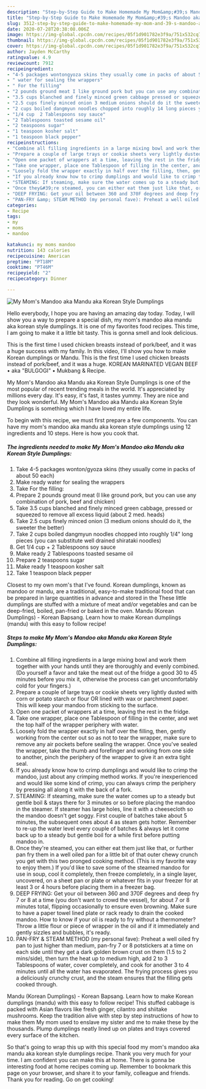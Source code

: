 ```yaml
---
description: "Step-by-Step Guide to Make Homemade My Mom&amp;#39;s Mandoo aka Mandu aka Korean Style Dumplings"
title: "Step-by-Step Guide to Make Homemade My Mom&amp;#39;s Mandoo aka Mandu aka Korean Style Dumplings"
slug: 3512-step-by-step-guide-to-make-homemade-my-mom-and-39-s-mandoo-aka-mandu-aka-korean-style-dumplings
date: 2020-07-28T20:38:08.006Z
image: https://img-global.cpcdn.com/recipes/05f1d901782e3f9a/751x532cq70/my-moms-mandoo-aka-mandu-aka-korean-style-dumplings-recipe-main-photo.jpg
thumbnail: https://img-global.cpcdn.com/recipes/05f1d901782e3f9a/751x532cq70/my-moms-mandoo-aka-mandu-aka-korean-style-dumplings-recipe-main-photo.jpg
cover: https://img-global.cpcdn.com/recipes/05f1d901782e3f9a/751x532cq70/my-moms-mandoo-aka-mandu-aka-korean-style-dumplings-recipe-main-photo.jpg
author: Jayden McCarthy
ratingvalue: 4.9
reviewcount: 7912
recipeingredient:
- "4-5 packages wontongyoza skins they usually come in packs of about 50 each"
- " water for sealing the wrappers"
- " For the filling"
- "2 pounds ground meat I like ground pork but you can use any combination of pork beef and chicken"
- "3.5 cups blanched and finely minced green cabbage pressed or squeezed to remove all excess liquid about 2 med heads"
- "2.5 cups finely minced onion 3 medium onions should do it the sweeter the better"
- "2 cups boiled dangmyun noodles chopped into roughly 14 long pieces you can substitute well drained shirataki noodles"
- "1/4 cup  2 Tablespoons soy sauce"
- "2 Tablespoons toasted sesame oil"
- "2 teaspoons sugar"
- "1 teaspoon kosher salt"
- "1 teaspoon black pepper"
recipeinstructions:
- "Combine all filling ingredients in a large mixing bowl and work them together with your hands until they are thoroughly and evenly combined. (Do yourself a favor and take the meat out of the fridge a good 30 to 45 minutes before you mix it, otherwise the process can get uncomfortably cold for your fingers.)"
- "Prepare a couple of large trays or cookie sheets very lightly dusted with corn or potato starch or flour OR lined with wax or parchment paper. This will keep your mandoo from sticking to the surface."
- "Open one packet of wrappers at a time, leaving the rest in the fridge."
- "Take one wrapper, place one Tablespoon of filling in the center, and wet the top half of the wrapper periphery with water."
- "Loosely fold the wrapper exactly in half over the filling, then, gently working from the center out so as not to tear the wrapper, make sure to remove any air pockets before sealing the wrapper. Once you&#39;ve sealed the wrapper, take the thumb and forefinger and working from one side to another, pinch the periphery of the wrapper to give it an extra tight seal."
- "If you already know how to crimp dumplings and would like to crimp the mandoo, just about any crimping method works. If you&#39;re inexperienced and would like some kind of crimp, you can always crimp the periphery by pressing all along it with the back of a fork."
- "STEAMING: If steaming, make sure the water comes up to a steady but gentle boil &amp; stays there for 3 minutes or so before placing the mandoo in the steamer. If steamer has large holes, line it with a cheesecloth so the mandoo doesn&#39;t get soggy. First couple of batches take about 5 minutes, the subsequent ones about 4 as steam gets hotter. Remember to re-up the water level every couple of batches &amp; always let it come back up to a steady but gentle boil for a while first before putting mandoo in."
- "Once they&#39;re steamed, you can either eat them just like that, or further pan fry them in a well oiled pan for a little bit of that outer chewy crunch you get with this two pronged cooking method. (This is my favorite way to enjoy them.) If you&#39;d like to save some of the steamed mandoo for use in soup, cool it completely, then freeze completely, in a single layer, uncovered, on a sheet pan or plate or whatever fits in your freezer for at least 3 or 4 hours before placing them in a freezer bag."
- "DEEP FRYING: Get your oil between 360 and 370F degrees and deep fry 7 or 8 at a time (you don&#39;t want to crowd the vessel), for about 7 or 8 minutes total, flipping occasionally to ensure even browning. Make sure to have a paper towel lined plate or rack ready to drain the cooked mandoo. How to know if your oil is ready to fry without a thermometer? Throw a little flour or piece of wrapper in the oil and if it immediately and gently sizzles and bubbles, it&#39;s ready."
- "PAN-FRY &amp; STEAM METHOD (my personal fave): Preheat a well oiled fry pan to just higher than medium, pan-fry 7 or 8 potstickers at a time on each side until they get a dark golden brown crust on them (1.5 to 2 mins/side), then turn the heat up to medium high, add 2 to 3 Tablespoons of water, cover completely, and cook for another 3 to 4 minutes until all the water has evaporated. The frying process gives you a deliciously crunchy crust, and the steam ensures that the filling gets cooked through."
categories:
- Recipe
tags:
- my
- moms
- mandoo

katakunci: my moms mandoo 
nutrition: 143 calories
recipecuisine: American
preptime: "PT18M"
cooktime: "PT46M"
recipeyield: "2"
recipecategory: Dinner

---
```



![My Mom&#39;s Mandoo aka Mandu aka Korean Style Dumplings](https://img-global.cpcdn.com/recipes/05f1d901782e3f9a/751x532cq70/my-moms-mandoo-aka-mandu-aka-korean-style-dumplings-recipe-main-photo.jpg)

Hello everybody, I hope you are having an amazing day today. Today, I will show you a way to prepare a special dish, my mom&#39;s mandoo aka mandu aka korean style dumplings. It is one of my favorites food recipes. This time, I am going to make it a little bit tasty. This is gonna smell and look delicious.

This is the first time I used chicken breasts instead of pork/beef, and it was a huge success with my family. In this video, I&#39;ll show you how to make Korean dumplings or Mandu. This is the first time I used chicken breasts instead of pork/beef, and it was a huge. KOREAN MARINATED VEGAN BEEF • aka &#34;BULGOGI&#34; • Mukbang &amp; Recipe.

My Mom&#39;s Mandoo aka Mandu aka Korean Style Dumplings is one of the most popular of recent trending meals in the world. It's appreciated by millions every day. It's easy, it's fast, it tastes yummy. They are nice and they look wonderful. My Mom&#39;s Mandoo aka Mandu aka Korean Style Dumplings is something which I have loved my entire life.


To begin with this recipe, we must first prepare a few components. You can have my mom&#39;s mandoo aka mandu aka korean style dumplings using 12 ingredients and 10 steps. Here is how you cook that.

<!--inarticleads1-->

##### The ingredients needed to make My Mom&#39;s Mandoo aka Mandu aka Korean Style Dumplings:

1. Take 4-5 packages wonton/gyoza skins (they usually come in packs of about 50 each)
1. Make ready  water for sealing the wrappers
1. Take  For the filling:
1. Prepare 2 pounds ground meat (I like ground pork, but you can use any combination of pork, beef and chicken)
1. Take 3.5 cups blanched and finely minced green cabbage, pressed or squeezed to remove all excess liquid (about 2 med. heads)
1. Take 2.5 cups finely minced onion (3 medium onions should do it, the sweeter the better)
1. Take 2 cups boiled dangmyun noodles chopped into roughly 1/4&#34; long pieces (you can substitute well drained shirataki noodles)
1. Get 1/4 cup + 2 Tablespoons soy sauce
1. Make ready 2 Tablespoons toasted sesame oil
1. Prepare 2 teaspoons sugar
1. Make ready 1 teaspoon kosher salt
1. Take 1 teaspoon black pepper


Closest to my own mom&#39;s that I&#39;ve found. Korean dumplings, known as mandoo or mandu, are a traditional, easy-to-make traditional food that can be prepared in large quantities in advance and stored in the These little dumplings are stuffed with a mixture of meat and/or vegetables and can be deep-fried, boiled, pan-fried or baked in the oven. Mandu (Korean Dumplings) - Korean Bapsang. Learn how to make Korean dumplings (mandu) with this easy to follow recipe! 

<!--inarticleads2-->

##### Steps to make My Mom&#39;s Mandoo aka Mandu aka Korean Style Dumplings:

1. Combine all filling ingredients in a large mixing bowl and work them together with your hands until they are thoroughly and evenly combined. (Do yourself a favor and take the meat out of the fridge a good 30 to 45 minutes before you mix it, otherwise the process can get uncomfortably cold for your fingers.)
1. Prepare a couple of large trays or cookie sheets very lightly dusted with corn or potato starch or flour OR lined with wax or parchment paper. This will keep your mandoo from sticking to the surface.
1. Open one packet of wrappers at a time, leaving the rest in the fridge.
1. Take one wrapper, place one Tablespoon of filling in the center, and wet the top half of the wrapper periphery with water.
1. Loosely fold the wrapper exactly in half over the filling, then, gently working from the center out so as not to tear the wrapper, make sure to remove any air pockets before sealing the wrapper. Once you&#39;ve sealed the wrapper, take the thumb and forefinger and working from one side to another, pinch the periphery of the wrapper to give it an extra tight seal.
1. If you already know how to crimp dumplings and would like to crimp the mandoo, just about any crimping method works. If you&#39;re inexperienced and would like some kind of crimp, you can always crimp the periphery by pressing all along it with the back of a fork.
1. STEAMING: If steaming, make sure the water comes up to a steady but gentle boil &amp; stays there for 3 minutes or so before placing the mandoo in the steamer. If steamer has large holes, line it with a cheesecloth so the mandoo doesn&#39;t get soggy. First couple of batches take about 5 minutes, the subsequent ones about 4 as steam gets hotter. Remember to re-up the water level every couple of batches &amp; always let it come back up to a steady but gentle boil for a while first before putting mandoo in.
1. Once they&#39;re steamed, you can either eat them just like that, or further pan fry them in a well oiled pan for a little bit of that outer chewy crunch you get with this two pronged cooking method. (This is my favorite way to enjoy them.) If you&#39;d like to save some of the steamed mandoo for use in soup, cool it completely, then freeze completely, in a single layer, uncovered, on a sheet pan or plate or whatever fits in your freezer for at least 3 or 4 hours before placing them in a freezer bag.
1. DEEP FRYING: Get your oil between 360 and 370F degrees and deep fry 7 or 8 at a time (you don&#39;t want to crowd the vessel), for about 7 or 8 minutes total, flipping occasionally to ensure even browning. Make sure to have a paper towel lined plate or rack ready to drain the cooked mandoo. How to know if your oil is ready to fry without a thermometer? Throw a little flour or piece of wrapper in the oil and if it immediately and gently sizzles and bubbles, it&#39;s ready.
1. PAN-FRY &amp; STEAM METHOD (my personal fave): Preheat a well oiled fry pan to just higher than medium, pan-fry 7 or 8 potstickers at a time on each side until they get a dark golden brown crust on them (1.5 to 2 mins/side), then turn the heat up to medium high, add 2 to 3 Tablespoons of water, cover completely, and cook for another 3 to 4 minutes until all the water has evaporated. The frying process gives you a deliciously crunchy crust, and the steam ensures that the filling gets cooked through.


Mandu (Korean Dumplings) - Korean Bapsang. Learn how to make Korean dumplings (mandu) with this easy to follow recipe! This stuffed cabbage is packed with Asian flavors like fresh ginger, cilantro and shiitake mushrooms. Keep the tradition alive with step by step instructions of how to make them My mom used to enslave my sister and me to make these by the thousands. Plump dumplings neatly lined up on plates and trays covered every surface of the kitchen. 

So that's going to wrap this up with this special food my mom&#39;s mandoo aka mandu aka korean style dumplings recipe. Thank you very much for your time. I am confident you can make this at home. There is gonna be interesting food at home recipes coming up. Remember to bookmark this page on your browser, and share it to your family, colleague and friends. Thank you for reading. Go on get cooking!
